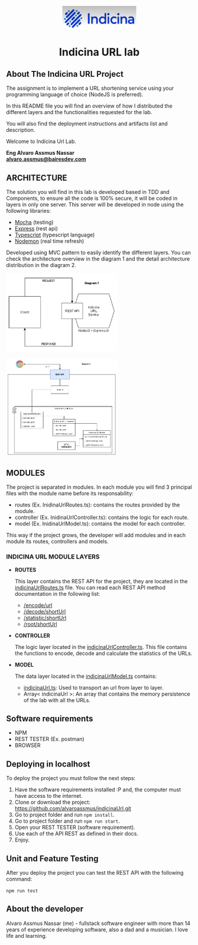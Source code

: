 <p style="text-align: center;">
  <img alt="logo" src="https://raw.githubusercontent.com/alvaroassmus/indicinaUrl/master/docs/assets/indicina.png" width="200">
</p>
<div style="text-align: center; width: 100%;"> 
  <h1>Indicina URL lab</h1>
</div>

## About The Indicina URL Project

The assignment is to implement a URL shortening service using your programming language of choice (NodeJS is preferred).

In this README file you will find an overview of how I distributed the different layers and the functionalities requested for the lab.

You will also find the deployment instructions and artifacts list and description.

Welcome to Indicina Url Lab.

**Eng Alvaro Assmus Nassar**<br/>
**alvaro.assmus@bairesdev.com**

## ARCHITECTURE

The solution you will find in this lab is developed based in TDD and Components, to ensure all the code is 100% secure, it will be coded in layers in only one server. This server will be developed in node using the following libraries:

  * <a target="_blank" href="https://www.npmjs.com/package/mocha">Mocha</a> (testing)
  * <a target="_blank" href="https://www.npmjs.com/package/express">Express</a> (rest api)
  * <a target="_blank" href="https://www.npmjs.com/package/typescript">Typescript</a> (typescript language)
  * <a target="_blank" href="https://www.npmjs.com/package/nodemon">Nodemon</a> (real time refresh)

Developed using MVC pattern to easily identify the different layers. You can check the architecture overview in the diagram 1 and the detail architecture distribution in the diagram 2.

<img alt="Diagram 1" src="https://raw.githubusercontent.com/alvaroassmus/indicinaUrl/master/docs/assets/Diagram1.png" width="300"/>
<br/>
<br/>
<img alt="Diagram 2" src="https://raw.githubusercontent.com/alvaroassmus/indicinaUrl/master/docs/assets/Diagram2.png" width="300"/>

## MODULES

The project is separated in modules. In each module you will find 3 principal files with the module name before its responsability:
- routes (Ex. InidinaUrlRoutes.ts): contains the routes provided by the module.
- controller (Ex. InidinaUrlController.ts): contains the logic for each route.
- model (Ex. InidinaUrlModel.ts): contains the model for each controller.

This way if the project grows, the developer will add modules and in each module its routes, controllers and models. 

### INDICINA URL MODULE LAYERS

  * **ROUTES**

    This layer contains the REST API for the project, they are located in the <a href="https://github.com/alvaroassmus/indicinaUrl/blob/master/indicinaUrlModule/indicinaUrlRoutes.ts" target="_blank">indicinaUrlRoutes.ts</a> file. 
    You can read each REST API method documentation in the following list:
      - [/encode/url](https://github.com/alvaroassmus/indicinaUrl/blob/master/docs/rest/encode.md)
      - [/decode/shortUrl](https://github.com/alvaroassmus/indicinaUrl/blob/master/docs/rest/decode.md)
      - [/statistic/shortUrl](https://github.com/alvaroassmus/indicinaUrl/blob/master/docs/rest/statistic.md)
      - [/root/shortUrl](https://github.com/alvaroassmus/indicinaUrl/blob/master/docs/rest/root.md)

  * **CONTROLLER**

    The logic layer located in the <a href="https://github.com/alvaroassmus/indicinaUrl/blob/master/indicinaUrlModule/indicinaUrlController.ts" target="_blank">indicinaUrlController.ts</a>. This file contains the functions to encode, decode and calculate the statistics of the URLs.  

  * **MODEL**

    The data layer located in the <a href="https://github.com/alvaroassmus/indicinaUrl/blob/master/indicinaUrlModule/indicinaUrlModel.ts" target="_blank">indicinaUrlModel.ts</a> contains:
      - <a href="https://github.com/alvaroassmus/indicinaUrl/blob/master/indicinaUrlModule/indicinaUrl.ts" target="_blank">indicinaUrl.ts</a>: Used to transport an url from layer to layer.
      - Array< indicinaUrl >: An array that contains the memory persistence of the lab with all the URLs.
      
## Software requirements

- NPM
- REST TESTER (Ex. postman)
- BROWSER

## Deploying in localhost

To deploy the project you must follow the next steps:

1. Have the software requirements installed :P and, the computer must have access to the internet.
2. Clone or download the project: https://github.com/alvaroassmus/indicinaUrl.git
3. Go to project folder and run `npm install`.
4. Go to project folder and run `npm run start`.
5. Open your REST TESTER (software requirement).
6. Use each of the API REST as defined in their docs.
7. Enjoy.

## Unit and Feature Testing

After you deploy the project you can test the REST API with the following command:

`npm run test`

## About the developer

Alvaro Assmus Nassar (me) - fullstack software engineer with more than 14 years of experience developing software, also a dad and a musician. I love life and learning. 
